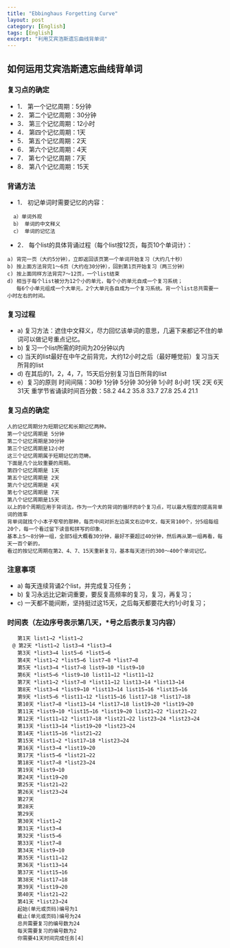 ```yaml
---
title: "Ebbinghaus Forgetting Curve"
layout: post
category: [English]
tags: [English]
excerpt: "利用艾宾浩斯遗忘曲线背单词"
---
```


## 如何运用艾宾浩斯遗忘曲线背单词

### 复习点的确定
* 1． 第一个记忆周期：5分钟
* 2． 第二个记忆周期：30分钟
* 3． 第三个记忆周期：12小时
* 4． 第四个记忆周期：1天
* 5． 第五个记忆周期：2天
* 6． 第六个记忆周期：4天
* 7． 第七个记忆周期：7天
* 8． 第八个记忆周期：15天


### 背诵方法

* 1． 初记单词时需要记忆的内容：

```
  a）单词外观
  b） 单词的中文释义
  c） 单词的记忆法
```

* 2． 每个list的具体背诵过程（每个list按12页，每页10个单词计）：

```
a) 背完一页（大约5分钟），立即返回该页第一个单词开始复习（大约几十秒）
b) 按上面方法背完1～6页（大约在30分钟），回到第1页开始复习（两三分钟）
c) 按上面同样方法背完7～12页，一个list结束
d) 相当于每个list被分为12个小的单元，每个小的单元自成一个复习系统；
   每6个小单元组成一个大单元，2个大单元各自成为一个复习系统。背一个list总共需要一小时左右的时间。
```


### 复习过程

* a) 复习方法：遮住中文释义，尽力回忆该单词的意思，几遍下来都记不住的单词可以做记号重点记忆。
* b) 复习一个list所需的时间为20分钟以内
* c) 当天的list最好在中午之前背完，大约12小时之后（最好睡觉前）复习当天所背的list
* d) 在其后的1，2，4，7，15天后分别复习当日所背的list
* e）复习的原则
 时间间隔：30秒 1分钟 5分钟 30分钟 1小时 8小时 1天 2天 6天 31天
 重学节省诵读时间百分数：58.2 44.2 35.8 33.7 27.8 25.4 21.1



### 复习点的确定

```
人的记忆周期分为短期记忆和长期记忆两种。
第一个记忆周期是 5分钟
第二个记忆周期是30分钟
第三个记忆周期是12小时
这三个记忆周期属于短期记忆的范畴。
下面是几个比较重要的周期。
第四个记忆周期是 1天
第五个记忆周期是 2天
第六个记忆周期是 4天
第七个记忆周期是 7天
第八个记忆周期是15天
以上的8个周期应用于背词法，作为一个大的背词的循环的8个复习点，可以最大程度的提高背单词的效率
背单词就找个小本子窄窄的那种，每页中间对折左边英文右边中文，每天背100个，分5组每组20个，每一个看过留下读音和拼写的印象，
基本上5～8分钟一组，全部5组大概看30分钟，最好不要超过40分钟，然后再从第一组再看，每天一百个新的，
看过的按记忆周期在第2、4、7、15天重新复习，基本每天进行的300～400个单词记忆。
```

### 注意事项

* a) 每天连续背诵2个list，并完成复习任务；
* b) 复习永远比记新词重要，要反复高频率的复习，复习，再复习；
* c) 一天都不能间断，坚持挺过这15天，之后每天都要花大约1小时复习；

### 时间表（左边序号表示第几天，*号之后表示复习内容）

```
　　第1天 list1→2 *list1→2
　@ 第2天 *list1→2 list3→4 *list3→4
　　第3天 *list3→4 list5→6 *list5→6
　　第4天 *list1→2 *list5→6 list7→8 *list7→8
　　第5天 *list3→4 *list7→8 list9→10 *list9→10
　　第6天 *list5→6 *list9→10 list11→12 *list11→12
　　第7天 *list1→2 *list7→8 *list11→12 list13→14 *list13→14
　　第8天 *list3→4 *list9→10 *list13→14 list15→16 *list15→16
　　第9天 *list5→6 *list11→12 *list15→16 list17→18 *list17→18
　　第10天 *list7→8 *list13→14 *list17→18 list19→20 *list19→20
　　第11天 *list9→10 *list15→16 *list19→20 list21→22 *list21→22
　　第12天 *list11→12 *list17→18 *list21→22 list23→24 *list23→24
　　第13天 *list13→14 *list19→20 *list23→24
　　第14天 *list15→16 *list21→22
　　第15天 *list1→2 *list17→18 *list23→24
　　第16天 *list3→4 *list19→20
　　第17天 *list5→6 *list21→22
　　第18天 *list7→8 *list23→24
　　第19天 *list9→10
　　第24天 *list19→20
　　第25天 *list21→22
　　第26天 *list23→24
　　第27天
　　第28天
　　第29天
　　第30天 *list1→2
　　第31天 *list3→4
　　第32天 *list5→6
　　第33天 *list7→8
　　第34天 *list9→10
　　第35天 *list11→12
　　第36天 *list13→14
　　第37天 *list15→16
　　第38天 *list17→18
　　第39天 *list19→20
　　第40天 *list21→22
　　第41天 *list23→24
　　起始(单元或页码)编号为1
　　截止(单元或页码)编号为24
　　总共需要复习的编号数为24
　　每天需要复习的编号数为2
　　你需要41天时间完成任务[4] 
```
